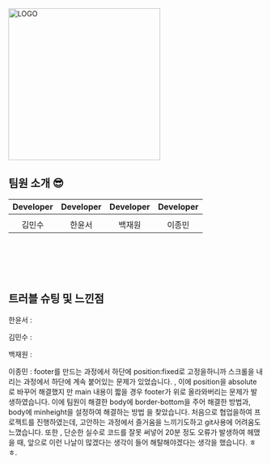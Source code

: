 <img src="https://user-images.githubusercontent.com/104195103/229727246-8201247c-e0dc-4228-ba20-cb9805710c9e.png" alt="LOGO" width="300" height="300">

## 팀원 소개 😎

|                                              Developer                                               |                                               Developer                                              |                                                 Developer                                                  |                                                 Developer                                                  |
|:----------------------------------------------------------------------------------------------------------:|:---------------------------------------------------------------------------------------------------------:|:----------------------------------------------------------------------------------------------------------:|:----------------------------------------------------------------------------------------------------------:|
|  |  |  |
|                                                    김민수                                                     |                                                    한윤서                                                    |                                                    백재원                                                    |                                                    이종민                                                    | 


<br><br><br><br>



## 트러블 슈팅 및 느낀점

한윤서 : 

김민수 :

백재원 :

이종민 : footer를 만드는 과정에서 하단에 position:fixed로 고정을하니까 스크롤을 내리는 과정에서 하단에 계속 붙어있는 문제가 있었습니다. , 이에 position을 absolute로 바꾸어 해결했지
만 main 내용이 짧을 경우 footer가 위로 올라와버리는 문제가 발생하였습니다. 이에 팀원이 해결한 body에 border-bottom을 주어 해결한 방법과, body에 minheight을 설정하여 해결하는 방법
을 찾았습니다. 처음으로 협업을하여 프로젝트를 진행하였는데, 고안하는 과정에서 즐거움을 느끼기도하고 git사용에 어려움도 느꼈습니다. 또한 , 단순한 실수로 코드를 잘못 써넣어 20분 정도 
오류가 발생하여 헤맸을 때, 앞으로 이런 나날이 많겠다는 생각이 들어 해탈해야겠다는 생각을 했습니다. ㅎㅎ.
